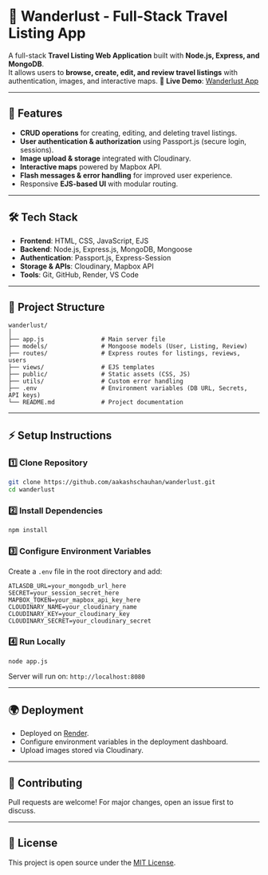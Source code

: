 # 🧳 Wanderlust - Full-Stack Travel Listing App

A full-stack **Travel Listing Web Application** built with **Node.js, Express, and MongoDB**.  
It allows users to **browse, create, edit, and review travel listings** with authentication, images, and interactive maps.
🔗 **Live Demo**: [Wanderlust App](https://delta-project-62rm.onrender.com/listings)  


---

## 🚀 Features  
- **CRUD operations** for creating, editing, and deleting travel listings.  
- **User authentication & authorization** using Passport.js (secure login, sessions).  
- **Image upload & storage** integrated with Cloudinary.  
- **Interactive maps** powered by Mapbox API.  
- **Flash messages & error handling** for improved user experience.  
- Responsive **EJS-based UI** with modular routing.  

---

## 🛠️ Tech Stack  
- **Frontend**: HTML, CSS, JavaScript, EJS  
- **Backend**: Node.js, Express.js, MongoDB, Mongoose  
- **Authentication**: Passport.js, Express-Session  
- **Storage & APIs**: Cloudinary, Mapbox API  
- **Tools**: Git, GitHub, Render, VS Code  

---

## 📂 Project Structure  
```
wanderlust/
│
├── app.js                # Main server file
├── models/               # Mongoose models (User, Listing, Review)
├── routes/               # Express routes for listings, reviews, users
├── views/                # EJS templates
├── public/               # Static assets (CSS, JS)
├── utils/                # Custom error handling
├── .env                  # Environment variables (DB URL, Secrets, API keys)
└── README.md             # Project documentation
```

---

## ⚡ Setup Instructions  

### 1️⃣ Clone Repository  
```bash
git clone https://github.com/aakashschauhan/wanderlust.git
cd wanderlust
```

### 2️⃣ Install Dependencies  
```bash
npm install
```

### 3️⃣ Configure Environment Variables  
Create a `.env` file in the root directory and add:  
```env
ATLASDB_URL=your_mongodb_url_here
SECRET=your_session_secret_here
MAPBOX_TOKEN=your_mapbox_api_key_here
CLOUDINARY_NAME=your_cloudinary_name
CLOUDINARY_KEY=your_cloudinary_key
CLOUDINARY_SECRET=your_cloudinary_secret
```

### 4️⃣ Run Locally  
```bash
node app.js
```
Server will run on: `http://localhost:8080`  

---

## 🌍 Deployment  
- Deployed on [Render](https://render.com).  
- Configure environment variables in the deployment dashboard.  
- Upload images stored via Cloudinary.  

---

## 🤝 Contributing  
Pull requests are welcome! For major changes, open an issue first to discuss.  

---

## 📜 License  
This project is open source under the [MIT License](LICENSE).  

